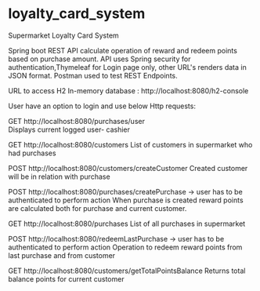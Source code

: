 # loyalty_card_system
Supermarket Loyalty Card System

Spring boot REST API calculate operation of reward and redeem points based on purchase amount.
API uses Spring security for authentication,Thymeleaf for Login page only, other URL's renders data in  JSON format. Postman used to test REST Endpoints.

URL to access H2 In-memory database :
http://localhost:8080/h2-console

User have an option to login and use below Http requests:

GET http://localhost:8080/purchases/user  
  Displays current logged user- cashier 

GET http://localhost:8080/customers
  List of customers in supermarket who had purchases

POST http://localhost:8080/customers/createCustomer
  Created customer will be in relation with purchase

POST http://localhost:8080/purchases/createPurchase -> user has to be authenticated to perform action
  When purchase is created reward points are calculated both for purchase and current customer.

GET http://localhost:8080/purchases
  List of all purchases in supermarket

POST http://localhost:8080/redeemLastPurchase -> user has to be authenticated to perform action
  Operation to redeem reward points from last purchase and from customer

GET http://localhost:8080/customers/getTotalPointsBalance
  Returns total balance points for current customer





